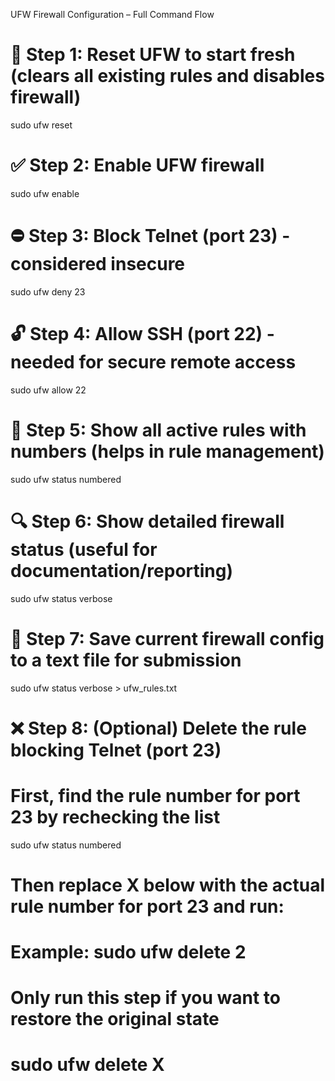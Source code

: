 UFW Firewall Configuration – Full Command Flow

# 🔁 Step 1: Reset UFW to start fresh (clears all existing rules and disables firewall)
sudo ufw reset

# ✅ Step 2: Enable UFW firewall
sudo ufw enable

# ⛔ Step 3: Block Telnet (port 23) - considered insecure
sudo ufw deny 23

# 🔓 Step 4: Allow SSH (port 22) - needed for secure remote access
sudo ufw allow 22

# 📜 Step 5: Show all active rules with numbers (helps in rule management)
sudo ufw status numbered

# 🔍 Step 6: Show detailed firewall status (useful for documentation/reporting)
sudo ufw status verbose

# 💾 Step 7: Save current firewall config to a text file for submission
sudo ufw status verbose > ufw_rules.txt

# ❌ Step 8: (Optional) Delete the rule blocking Telnet (port 23)
# First, find the rule number for port 23 by rechecking the list
sudo ufw status numbered

# Then replace X below with the actual rule number for port 23 and run:
# Example: sudo ufw delete 2
# Only run this step if you want to restore the original state
# sudo ufw delete X
